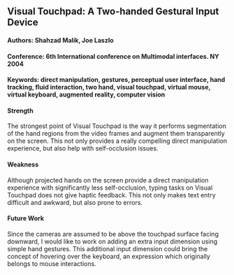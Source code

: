 ## Visual Touchpad: A Two-handed Gestural Input Device

#### Authors: Shahzad Malik, Joe Laszlo
#### Conference: 6th International conference on Multimodal interfaces. NY 2004
#### Keywords: direct manipulation, gestures, perceptual user interface, hand tracking, fluid interaction, two hand, visual touchpad, virtual mouse, virtual keyboard, augmented reality, computer vision

#### Strength
The strongest point of Visual Touchpad is the way it performs segmentation of the hand regions from the video frames and augment them transparently on the screen. This not only provides a really compelling direct manipulation experience, but also help with self-occlusion issues.

#### Weakness
Although projected hands on the screen provide a direct manipulation experience with significantly less self-occlusion, typing tasks on Visual Touchpad does not give haptic feedback. This not only makes text entry difficult and awkward, but also prone to errors.

#### Future Work
Since the cameras are assumed to be above the touchpad surface facing downward, I would like to work on adding an extra input dimension using simple hand gestures. This additional input dimension could bring the concept of hovering over the keyboard, an expression which originally belongs to mouse interactions.
